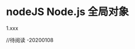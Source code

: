<!--
 * @Descripttion: 
 * @version: 
 * @Author: wenq
 * @Date: 2020-01-01 19:55:03
 * @LastEditors  : wenq
 * @LastEditTime : 2020-01-08 21:47:53
 -->
# nodeJS Node.js 全局对象

1.xxx

//待阅读 -20200108